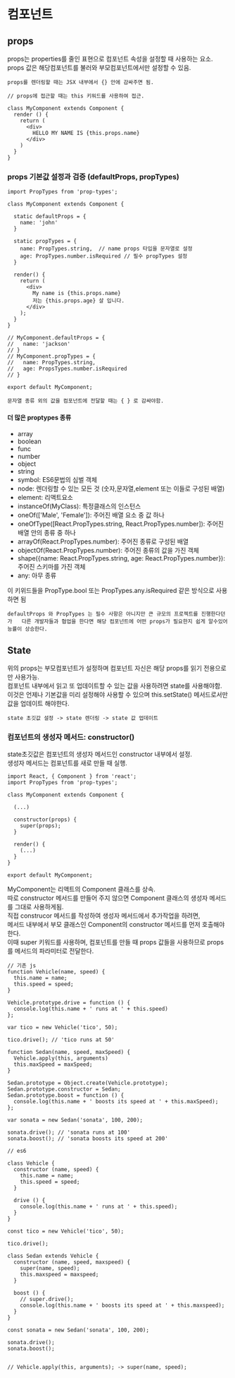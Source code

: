 # 컴포넌트

## props

props는 properties를 줄인 표현으로 컴포넌트 속성을 설정할 때 사용하는 요소.  
props 값은 해당컴포넌트를 불러와 부모컴포넌트에서만 설정할 수 있음.

`props를 렌더링할 때는 JSX 내부에서 {} 안에 감싸주면 됨.`
```
// props에 접근할 때는 this 키워드를 사용하여 접근.

class MyComponent extends Component {
  render () {
    return (
      <div>
        HELLO MY NAME IS {this.props.name}
      </div>
    )
  }
}
```

### props 기본값 설정과 검증 (defaultProps, propTypes)
```
import PropTypes from 'prop-types';

class MyComponent extends Component {

  static defaultProps = {
    name: 'john'
  }

  static propTypes = {
    name: PropTypes.string,  // name props 타입을 문자열로 설정
    age: PropTypes.number.isRequired // 필수 propTypes 설정
  }

  render() {
    return (
      <div>
        My name is {this.props.name}
        저는 {this.props.age} 살 입니다.
      </div>
    );
  }
}

// MyComponent.defaultProps = {
//   name: 'jackson'
// }
// MyComponent.propTypes = {
//   name: PropTypes.string,
//   age: PropsTypes.number.isRequired
// }

export default MyComponent;
```

`문자열 종류 외의 값을 컴포넌트에 전달할 때는 { } 로 감싸야함.`

#### 더 많은 proptypes 종류
- array
- boolean
- func
- number
- object
- string
- symbol: ES6문법의 심벌 객체
- node: 렌더링할 수 있는 모든 것 (숫자,문자열,element 또는 이들로 구성된 배열)
- element: 리액트요소
- instanceOf(MyClass): 특정클래스의 인스턴스
- oneOf(['Male', 'Female']): 주어진 배열 요소 중 값 하나
- oneOfType([React.PropTypes.string, React.PropTypes.number]): 주어진 배열 안의 종류 중 하나
- arrayOf(React.PropTypes.number): 주어진 종류로 구성된 배열
- objectOf(React.PropTypes.number): 주어진 종류의 값을 가진 객체
- shape({name: React.PropTypes.string, age: React.PropTypes.number}): 주어진 스키마를 가진 객체
- any: 아무 종류

이 키위드들을 PropType.bool 또는 PropTypes.any.isRequired 같은 방식으로 사용하면 됨

`defaultProps 와 PropTypes 는 필수 사항은 아니지만 큰 규모의 프로젝트를 진행한다던가  
다른 개발자들과 협업을 한다면 해당 컴포넌트에 어떤 props가 필요한지 쉽게 알수있어 능률이 상승한다.`


## State

위의 props는 부모컴포넌트가 설정하며 컴포넌트 자신은 해당 props를 읽기 전용으로만 사용가능.  
컴포넌트 내부에서 읽고 또 업데이트할 수 있는 값을 사용하려면 state를 사용해야함.
이것은 언제나 기본값을 미리 설정해야 사용할 수 있으며 this.setState() 메서드로서만 값을 업데이트 해야한다.  

`state 초깃값 설정 -> state 렌더링 -> state 값 업데이트`

### 컴포넌트의 생성자 메서드: constructor()
state초깃값은 컴포넌트의 생성자 메서드인 constructor 내부에서 설정.  
생성자 메서드는 컴포넌트를 새로 만들 때 실행.
```
import React, { Component } from 'react';
import PropTypes from 'prop-types';

class MyComponent extends Component {

  (...)

  constructor(props) {
    super(props);
  }

  render() {
    (...)
  }
}

export default MyComponent;
```

MyComponent는 리액트의 Component 클래스를 상속.  
따로 constructor 메서드를 만들어 주지 않으면 Component 클래스의 생성자 메서드를 그대로 사용하게됨.  
직접 construcor 메서드를 작성하여 생성자 메서드에서 추가작업을 하려면,  
메서드 내부에서 부모 클래스인 Component의 constructor 메서드를 먼저 호출해야 한다.  
이때 super 키워드를 사용하며, 컴포넌트를 만들 때 props 값들을 사용하므로 props를 메서드의 파라미터로 전달한다.

```
// 기존 js
function Vehicle(name, speed) {
  this.name = name;
  this.speed = speed;
}

Vehicle.prototype.drive = function () {
  console.log(this.name + ' runs at ' + this.speed)
};

var tico = new Vehicle('tico', 50);

tico.drive(); // 'tico runs at 50'

function Sedan(name, speed, maxSpeed) {
  Vehicle.apply(this, arguments)
  this.maxSpeed = maxSpeed;
}

Sedan.prototype = Object.create(Vehicle.prototype);
Sedan.prototype.constructor = Sedan;
Sedan.prototype.boost = function () {
  console.log(this.name + ' boosts its speed at ' + this.maxSpeed);
};

var sonata = new Sedan('sonata', 100, 200);

sonata.drive(); // 'sonata runs at 100'
sonata.boost(); // 'sonata boosts its speed at 200'
```

```
// es6

class Vehicle {
  constructor (name, speed) {
    this.name = name;
    this.speed = speed;
  }

  drive () {
    console.log(this.name + ' runs at ' + this.speed);
  }
}

const tico = new Vehicle('tico', 50);

tico.drive();

class Sedan extends Vehicle {
  constructor (name, speed, maxspeed) {
    super(name, speed);
    this.maxspeed = maxspeed;
  }

  boost () {
    // super.drive();
    console.log(this.name + ' boosts its speed at ' + this.maxspeed);
  }
}

const sonata = new Sedan('sonata', 100, 200);

sonata.drive();
sonata.boost();


// Vehicle.apply(this, arguments); -> super(name, speed);

```